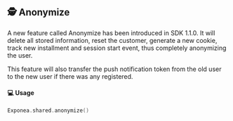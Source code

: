 ## 🕵 Anonymize

A new feature called Anonymize has been introduced in SDK 1.1.0. It will delete all stored 
information, reset the customer, generate a new cookie, track new installment and session start 
event, thus completely anonymizing the user.

This feature will also transfer the push notification token from the old user to the new user if there was any registered.

#### 💻 Usage

```swift
Exponea.shared.anonymize()
```